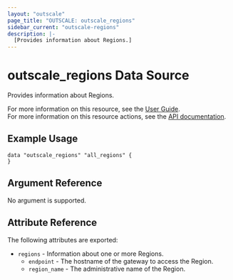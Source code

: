 ```yaml
---
layout: "outscale"
page_title: "OUTSCALE: outscale_regions"
sidebar_current: "outscale-regions"
description: |-
  [Provides information about Regions.]
---
```


# outscale_regions Data Source

Provides information about Regions.

For more information on this resource, see the [User Guide](https://docs.outscale.com/en/userguide/About-Regions-and-Subregions.html).  
For more information on this resource actions, see the [API documentation](https://docs.outscale.com/api#readregions).

## Example Usage

```hcl
data "outscale_regions" "all_regions" {
}
```

## Argument Reference

No argument is supported.

## Attribute Reference

The following attributes are exported:

* `regions` - Information about one or more Regions.
    * `endpoint` - The hostname of the gateway to access the Region.
    * `region_name` - The administrative name of the Region.
